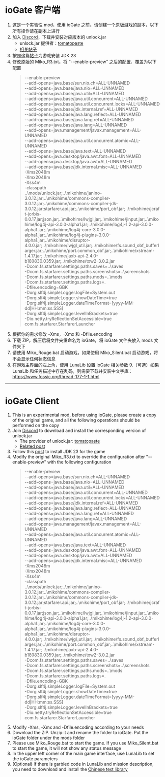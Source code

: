 # ioGate 客户端
1. 这是一个实验性 mod，使用 ioGate 之前，请创建一个原版游戏的副本，以下所有操作请在副本上进行
2. 加入 [Discord](https://discord.gg/NC7J5DUURy)，下载并安装对应版本的 unlock.jar
    * unlock.jar 提供者：[tomatopaste](https://fractalsoftworks.com/forum/index.php?action=profile;u=10783)
    * [相关帖子](https://fractalsoftworks.com/forum/index.php?topic=24577.0)
3. 按照这篇[帖子](https://fractalsoftworks.com/forum/index.php?topic=29320.0)为游戏安装 JDK 23
4. 修改原始的 Miko_R3.txt，将 “--enable-preview” 之后的配置，覆盖为以下配置
    > --enable-preview  
    > --add-opens=java.base/sun.nio.ch=ALL-UNNAMED  
    > --add-opens=java.base/java.nio=ALL-UNNAMED  
    > --add-opens=java.base/java.util=ALL-UNNAMED  
    > --add-opens=java.base/java.util.concurrent=ALL-UNNAMED  
    > --add-opens=java.base/java.util.concurrent.locks=ALL-UNNAMED  
    > --add-opens=java.base/jdk.internal.ref=ALL-UNNAMED  
    > --add-opens=java.base/java.lang.reflect=ALL-UNNAMED  
    > --add-opens=java.base/java.lang.ref=ALL-UNNAMED  
    > --add-opens=java.base/java.lang=ALL-UNNAMED  
    > --add-opens=java.management/javax.management=ALL-UNNAMED  
    > --add-opens=java.base/java.util.concurrent.atomic=ALL-UNNAMED  
    > --add-opens=java.base/java.text=ALL-UNNAMED  
    > --add-opens=java.desktop/java.awt.font=ALL-UNNAMED  
    > --add-opens=java.desktop/java.awt=ALL-UNNAMED  
    > --add-opens=java.base/jdk.internal.misc=ALL-UNNAMED  
    > -Xms2048m  
    > -Xmx2048m  
    > -Xss4m  
    > -classpath  
    > ..\\mods/unlock.jar;..\\mikohime/janino-3.0.12.jar;..\\mikohime/commons-compiler-3.0.12.jar;..\\mikohime/commons-compiler-jdk-3.0.12.jar;starfarer.api.jar;..\\mikohime/port_obf.jar;..\\mikohime/jcraft-jorbis-0.0.17.jar;json.jar;..\\mikohime/lwjgl.jar;..\\mikohime/jinput.jar;..\\mikohime/log4j-api-3.0.0-alpha1.jar;..\\mikohime/log4j-1.2-api-3.0.0-alpha1.jar;..\\mikohime/log4j-core-3.0.0-alpha1.jar;..\\mikohime/log4j-plugins-3.0.0-alpha1.jar;..\\mikohime/disruptor-4.0.0.jar;..\\mikohime/lwjgl_util.jar;..\\mikohime/fs.sound_obf_bufferlarger.jar;..\\mikohime/port.common_obf.jar;..\\mikohime/xstream-1.4.17.jar;..\\mikohime/jaxb-api-2.4.0-b180830.0359.jar;..\\mikohime/txw2-3.0.2.jar  
    > -Dcom.fs.starfarer.settings.paths.saves=..\\saves  
    > -Dcom.fs.starfarer.settings.paths.screenshots=..\\screenshots  
    > -Dcom.fs.starfarer.settings.paths.mods=..\\mods  
    > -Dcom.fs.starfarer.settings.paths.logs=.  
    > -Dfile.encoding=GBK  
    > -Dorg.slf4j.simpleLogger.logFile=System.out  
    > -Dorg.slf4j.simpleLogger.showDateTime=true  
    > -Dorg.slf4j.simpleLogger.dateTimeFormat=[yyyy-MM-dd|HH:mm:ss.SSS]  
    > -Dorg.slf4j.simpleLogger.levelInBrackets=true  
    > -Dio.netty.tryReflectionSetAccessible=true  
    > com.fs.starfarer.StarfarerLauncher  
5. 根据你的需求修改 -Xms，-Xmx 和 -Dfile.encoding
6. 下载 ZIP，解压后将文件夹重命名为 ioGate，将 ioGate 文件夹放入 mods 文件夹下
7. 请使用 Miko_Rouge.bat 启动游戏，如果使用 Miko_Silent.bat 启动游戏，将不会显示任何状态信息
8. 在游戏主界面的左上角，使用 LunaLib 设置 ioGate 相关参数
9.（可选）如果 LunaLib 和任务描述中存在乱码，则需要下载并安装中文字库：https://www.fossic.org/thread-177-1-1.html

***

# ioGate Client
1. This is an experimental mod, before using ioGate, please create a copy of the original game, and all the following operations should be performed on the copy
2. Join [Discord](https://discord.gg/NC7J5DUURy) to download and install the corresponding version of unlock.jar
    * The provider of unlock.jar: [tomatopaste](https://fractalsoftworks.com/forum/index.php?action=profile;u=10783)
    * [Related post](https://fractalsoftworks.com/forum/index.php?topic=24577.0)
3. Follow this [post](https://fractalsoftworks.com/forum/index.php?topic=29320.0) to install JDK 23 for the game
4. Modify the original Miko_R3.txt to override the configuration after "--enable-preview" with the following configuration
    > --enable-preview  
    > --add-opens=java.base/sun.nio.ch=ALL-UNNAMED  
    > --add-opens=java.base/java.nio=ALL-UNNAMED  
    > --add-opens=java.base/java.util=ALL-UNNAMED  
    > --add-opens=java.base/java.util.concurrent=ALL-UNNAMED  
    > --add-opens=java.base/java.util.concurrent.locks=ALL-UNNAMED  
    > --add-opens=java.base/jdk.internal.ref=ALL-UNNAMED  
    > --add-opens=java.base/java.lang.reflect=ALL-UNNAMED  
    > --add-opens=java.base/java.lang.ref=ALL-UNNAMED  
    > --add-opens=java.base/java.lang=ALL-UNNAMED  
    > --add-opens=java.management/javax.management=ALL-UNNAMED  
    > --add-opens=java.base/java.util.concurrent.atomic=ALL-UNNAMED  
    > --add-opens=java.base/java.text=ALL-UNNAMED  
    > --add-opens=java.desktop/java.awt.font=ALL-UNNAMED  
    > --add-opens=java.desktop/java.awt=ALL-UNNAMED  
    > --add-opens=java.base/jdk.internal.misc=ALL-UNNAMED  
    > -Xms2048m  
    > -Xmx2048m  
    > -Xss4m  
    > -classpath  
    > ..\\mods/unlock.jar;..\\mikohime/janino-3.0.12.jar;..\\mikohime/commons-compiler-3.0.12.jar;..\\mikohime/commons-compiler-jdk-3.0.12.jar;starfarer.api.jar;..\\mikohime/port_obf.jar;..\\mikohime/jcraft-jorbis-0.0.17.jar;json.jar;..\\mikohime/lwjgl.jar;..\\mikohime/jinput.jar;..\\mikohime/log4j-api-3.0.0-alpha1.jar;..\\mikohime/log4j-1.2-api-3.0.0-alpha1.jar;..\\mikohime/log4j-core-3.0.0-alpha1.jar;..\\mikohime/log4j-plugins-3.0.0-alpha1.jar;..\\mikohime/disruptor-4.0.0.jar;..\\mikohime/lwjgl_util.jar;..\\mikohime/fs.sound_obf_bufferlarger.jar;..\\mikohime/port.common_obf.jar;..\\mikohime/xstream-1.4.17.jar;..\\mikohime/jaxb-api-2.4.0-b180830.0359.jar;..\\mikohime/txw2-3.0.2.jar  
    > -Dcom.fs.starfarer.settings.paths.saves=..\\saves  
    > -Dcom.fs.starfarer.settings.paths.screenshots=..\\screenshots  
    > -Dcom.fs.starfarer.settings.paths.mods=..\\mods  
    > -Dcom.fs.starfarer.settings.paths.logs=.  
    > -Dfile.encoding=GBK  
    > -Dorg.slf4j.simpleLogger.logFile=System.out  
    > -Dorg.slf4j.simpleLogger.showDateTime=true  
    > -Dorg.slf4j.simpleLogger.dateTimeFormat=[yyyy-MM-dd|HH:mm:ss.SSS]  
    > -Dorg.slf4j.simpleLogger.levelInBrackets=true  
    > -Dio.netty.tryReflectionSetAccessible=true  
    > com.fs.starfarer.StarfarerLauncher  
5. Modify -Xms, -Xmx and -Dfile.encoding according to your needs
6. Download the ZIP. Unzip it and rename the folder to ioGate. Put the ioGate folder under the mods folder
7. Please use Miko_Rouge.bat to start the game. If you use Miko_Silent.bat to start the game, it will not show any status message
8. In the upper left corner of the main game interface, use LunaLib to set the ioGate parameters
9. (Optional) If there is garbled code in LunaLib and mission description, you need to download and install the [Chinese text library](https://www.fossic.org/thread-177-1-1.html)
